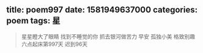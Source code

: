 title: poem997
date: 1581949637000
categories: poem
tags: 星
---
> 星星瞪大了眼睛
找到不睡觉的你
抓去银河做苦力
早安
孤独小美
格致别趣
六点起床第997天 迟到96天
